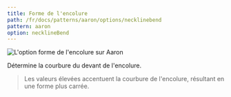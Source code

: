 ```yaml
---
title: Forme de l'encolure
path: /fr/docs/patterns/aaron/options/necklinebend
pattern: aaron
option: necklineBend
---
```

![L'option forme de l'encolure sur Aaron](./necklinebend.svg)

Détermine la courbure du devant de l'encolure.

> Les valeurs élevées accentuent la courbure de l'encolure, résultant en une forme plus carrée.
